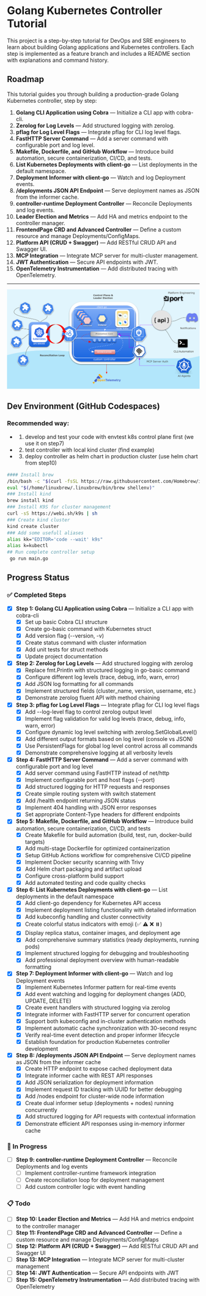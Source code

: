 # Golang Kubernetes Controller Tutorial

This project is a step-by-step tutorial for DevOps and SRE engineers to learn about building Golang applications and Kubernetes controllers. Each step is implemented as a feature branch and includes a README section with explanations and command history.

## Roadmap

This tutorial guides you through building a production-grade Golang Kubernetes controller, step by step:

1. **Golang CLI Application using Cobra** — Initialize a CLI app with cobra-cli.
2. **Zerolog for Log Levels** — Add structured logging with zerolog.
3. **pflag for Log Level Flags** — Integrate pflag for CLI log level flags.
4. **FastHTTP Server Command** — Add a server command with configurable port and log level.
5. **Makefile, Dockerfile, and GitHub Workflow** — Introduce build automation, secure containerization, CI/CD, and tests.
6. **List Kubernetes Deployments with client-go** — List deployments in the default namespace.
7. **Deployment Informer with client-go** — Watch and log Deployment events.
8. **/deployments JSON API Endpoint** — Serve deployment names as JSON from the informer cache.
9. **controller-runtime Deployment Controller** — Reconcile Deployments and log events.
10. **Leader Election and Metrics** — Add HA and metrics endpoint to the controller manager.
11. **FrontendPage CRD and Advanced Controller** — Define a custom resource and manage Deployments/ConfigMaps.
12. **Platform API (CRUD + Swagger)** — Add RESTful CRUD API and Swagger UI.
13. **MCP Integration** — Integrate MCP server for multi-cluster management.
14. **JWT Authentication** — Secure API endpoints with JWT.
15. **OpenTelemetry Instrumentation** — Add distributed tracing with OpenTelemetry.

---
![logo](docs/img/ctrllogo.png)

## Dev Environment (GitHub Codespaces)
### Recommended way:
 - 1. develop and test your code with envtest k8s control plane first (we use it on step7)
 - 2. test controller with local kind cluster (find example)
 - 3. deploy controller as helm chart in production cluster (use helm chart from step10)

```sh
#### Install brew
/bin/bash -c "$(curl -fsSL https://raw.githubusercontent.com/Homebrew/install/HEAD/install.sh)"
eval "$(/home/linuxbrew/.linuxbrew/bin/brew shellenv)"
### Install kind
brew install kind
### Install K9S for cluster management
curl -sS https://webi.sh/k9s | sh
### Create kind cluster
kind create cluster
### Add some usefull aliases
alias kk="EDITOR='code --wait' k9s"
alias k=kubectl
## Run complete controller setup
 go run main.go
```

## Progress Status

### ✅ Completed Steps

- [x] **Step 1: Golang CLI Application using Cobra** — Initialize a CLI app with cobra-cli
  * [x] Set up basic Cobra CLI structure
  * [x] Create go-basic command with Kubernetes struct
  * [x] Add version flag (--version, -v)
  * [x] Create status command with cluster information
  * [x] Add unit tests for struct methods
  * [x] Update project documentation

- [x] **Step 2: Zerolog for Log Levels** — Add structured logging with zerolog
  * [x] Replace fmt.Println with structured logging in go-basic command
  * [x] Configure different log levels (trace, debug, info, warn, error)
  * [x] Add JSON log formatting for all commands
  * [x] Implement structured fields (cluster_name, version, username, etc.)
  * [x] Demonstrate zerolog fluent API with method chaining

- [x] **Step 3: pflag for Log Level Flags** — Integrate pflag for CLI log level flags
  * [x] Add --log-level flag to control zerolog output level
  * [x] Implement flag validation for valid log levels (trace, debug, info, warn, error)
  * [x] Configure dynamic log level switching with zerolog.SetGlobalLevel()
  * [x] Add different output formats based on log level (console vs JSON)
  * [x] Use PersistentFlags for global log level control across all commands
  * [x] Demonstrate comprehensive logging at all verbosity levels

- [x] **Step 4: FastHTTP Server Command** — Add a server command with configurable port and log level
  * [x] Add server command using FastHTTP instead of net/http
  * [x] Implement configurable port and host flags (--port)
  * [x] Add structured logging for HTTP requests and responses
  * [x] Create simple routing system with switch statement
  * [x] Add /health endpoint returning JSON status
  * [x] Implement 404 handling with JSON error responses
  * [x] Set appropriate Content-Type headers for different endpoints

- [x] **Step 5: Makefile, Dockerfile, and GitHub Workflow** — Introduce build automation, secure containerization, CI/CD, and tests
  * [x] Create Makefile for build automation (build, test, run, docker-build targets)
  * [x] Add multi-stage Dockerfile for optimized containerization
  * [x] Setup GitHub Actions workflow for comprehensive CI/CD pipeline
  * [x] Implement Docker security scanning with Trivy
  * [x] Add Helm chart packaging and artifact upload
  * [x] Configure cross-platform build support
  * [x] Add automated testing and code quality checks

- [x] **Step 6: List Kubernetes Deployments with client-go** — List deployments in the default namespace
  * [x] Add client-go dependency for Kubernetes API access
  * [x] Implement deployment listing functionality with detailed information
  * [x] Add kubeconfig handling and cluster connectivity
  * [x] Create colorful status indicators with emoji (✅ ⚠️ ❌ ⏸️)
  * [x] Display replica status, container images, and deployment age
  * [x] Add comprehensive summary statistics (ready deployments, running pods)
  * [x] Implement structured logging for debugging and troubleshooting
  * [x] Add professional deployment overview with human-readable formatting

- [x] **Step 7: Deployment Informer with client-go** — Watch and log Deployment events
  * [x] Implement Kubernetes Informer pattern for real-time events
  * [x] Add event watching and logging for deployment changes (ADD, UPDATE, DELETE)
  * [x] Create event handlers with structured logging via zerolog
  * [x] Integrate informer with FastHTTP server for concurrent operation
  * [x] Support both kubeconfig and in-cluster authentication methods
  * [x] Implement automatic cache synchronization with 30-second resync
  * [x] Verify real-time event detection and proper informer lifecycle
  * [x] Establish foundation for production Kubernetes controller development

- [x] **Step 8: /deployments JSON API Endpoint** — Serve deployment names as JSON from the informer cache
  * [x] Create HTTP endpoint to expose cached deployment data
  * [x] Integrate informer cache with REST API responses
  * [x] Add JSON serialization for deployment information
  * [x] Implement request ID tracking with UUID for better debugging
  * [x] Add /nodes endpoint for cluster-wide node information
  * [x] Create dual informer setup (deployments + nodes) running concurrently
  * [x] Add structured logging for API requests with contextual information
  * [x] Demonstrate efficient API responses using in-memory informer cache

### 🔄 In Progress

- [ ] **Step 9: controller-runtime Deployment Controller** — Reconcile Deployments and log events
  * [ ] Implement controller-runtime framework integration
  * [ ] Create reconciliation loop for deployment management
  * [ ] Add custom controller logic with event handling

### 📋 Todo

- [ ] **Step 10: Leader Election and Metrics** — Add HA and metrics endpoint to the controller manager
- [ ] **Step 11: FrontendPage CRD and Advanced Controller** — Define a custom resource and manage Deployments/ConfigMaps
- [ ] **Step 12: Platform API (CRUD + Swagger)** — Add RESTful CRUD API and Swagger UI
- [ ] **Step 13: MCP Integration** — Integrate MCP server for multi-cluster management
- [ ] **Step 14: JWT Authentication** — Secure API endpoints with JWT
- [ ] **Step 15: OpenTelemetry Instrumentation** — Add distributed tracing with OpenTelemetry
